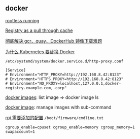 ## docker

[rootless running](https://access.redhat.com/documentation/en-us/red_hat_enterprise_linux_atomic_host/7/html/managing_containers/finding_running_and_building_containers_with_podman_skopeo_and_buildah)

[Registry as a pull through cache](https://docs.docker.com/registry/recipes/mirror/)

[彻底解决 gcr、quay、DockerHub 镜像下载难题](https://segmentfault.com/a/1190000022627844)

[为什么 Kubernetes 要替换 Docker](https://draveness.me/whys-the-design-kubernetes-deprecate-docker/)

`/etc/systemd/system/docker.service.d/http-proxy.conf`

```text
[Service]
# Environment="HTTP_PROXY=http://192.168.8.42:8123"
# Environment="HTTPS_PROXY=http://192.168.8.42:8123"
# Environment="NO_PROXY=localhost,127.0.0.1,docker-registry.example.com,.corp"
```

[docker images](https://docs.docker.com/engine/reference/commandline/images/): list image => docker image ls

[docker image](https://docs.docker.com/engine/reference/commandline/image/): manage images with sub-command

[rpi 需要添加的配置](https://www.raspberrypi.org/forums/viewtopic.php?t=203128) `/boot/firmware/cmdline.txt` 

```text
cgroup_enable=cpuset cgroup_enable=memory cgroup_memory=1 swapaccount=1
```

